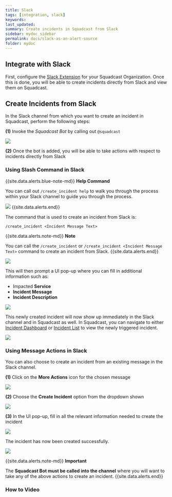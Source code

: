 ```yaml
---
title: Slack
tags: [integration, slack]
keywords: 
last_updated: 
summary: Create incidents in Squadcast from Slack
sidebar: mydoc_sidebar
permalink: docs/slack-as-an-alert-source
folder: mydoc
---
```


## Integrate with Slack

First, configure the [Slack Extension](https://support.squadcast.com/docs/slack) for your Squadcast Organization. Once this is done, you will be able to create incidents directly from Slack and view them on Squadcast.

## Create Incidents from Slack

In the Slack channel from which you want to create an incident in Squadcast, perform the following steps: 

**(1)** Invoke the *Squadcast Bot* by calling out `@squadcast`

![](../.gitbook/assets/slack_1.png)

**(2)** Once the bot is added, you will be able to take actions with respect to incidents directly from Slack

### Using Slash Command in Slack

{{site.data.alerts.blue-note-md}}
**Help Command**

You can call out `/create_incident help` to walk you through the process within your Slack channel to guide you through the process.

![](../.gitbook/assets/slack_2.png)
{{site.data.alerts.end}}

The command that is used to create an incident from Slack is:

`/create_incident <Incident Message Text>`

{{site.data.alerts.note-md}}
**Note**

You can call the `/create_incident` or `/create_incident <Incident Message Text>` command to create an incident from Slack.
{{site.data.alerts.end}}

![](../.gitbook/assets/slack_3.png)

This will then prompt a UI pop-up where you can fill in additional information such as:
- Impacted **Service**
- **Incident Message**
- **Incident Description**

![](../.gitbook/assets/slack_4.png)

This newly created incident will now show up immediately in the Slack channel and in Squadcast as well. In Squadcast, you can navigate to either [Incident Dashboard](https://support.squadcast.com/docs/incident-dashboard) or [Incident List](https://support.squadcast.com/docs/incident-list-table-view) to view the newly triggered incident.

![](../.gitbook/assets/slack_create_incident_success_2.png)

### Using Message Actions in Slack

You can also choose to create an incident from an existing message in the Slack channel.

**(1)** Click on the **More Actions** icon for the chosen message

![](../.gitbook/assets/slack_6.png)

**(2)** Choose the **Create Incident** option from the dropdown shown

![](../.gitbook/assets/slack_7.png)

**(3)** In the UI pop-up, fill in all the relevant information needed to create the incident

![](../.gitbook/assets/slack_8.png)

The incident has now been created successfully.

![](../.gitbook/assets/slack_message_action_create_incident_success.png)


{{site.data.alerts.note-md}}
**Important**

The **Squadcast Bot must be called into the channel** where you will want to take any of the above actions to create an incident.
{{site.data.alerts.end}}

### How to Video

<script src="https://fast.wistia.com/embed/medias/7tpv6ktcns.jsonp" async></script><script src="https://fast.wistia.com/assets/external/E-v1.js" async></script><div class="wistia_responsive_padding" style="padding:58.13% 0 0 0;position:relative;"><div class="wistia_responsive_wrapper" style="height:100%;left:0;position:absolute;top:0;width:100%;"><span class="wistia_embed wistia_async_7tpv6ktcns popover=true popoverAnimateThumbnail=true videoFoam=true" style="display:inline-block;height:100%;position:relative;width:100%">&nbsp;</span></div></div>